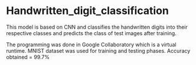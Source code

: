 # Handwritten_digit_classification
This model is based on CNN and classifies the handwritten digits into their respective classes and predicts the class of test images after training.

The programming was done in Google Collaboratory which is a virtual runtime.
MNIST dataset was used for training and testing phases.
Accuracy obtained = 99.7%
